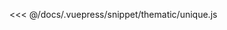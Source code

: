 <ClientOnly>
  <common-code-view name="thematic-unique" :is-code-view="false"/>
</ClientOnly>

<<< @/docs/.vuepress/snippet/thematic/unique.js
